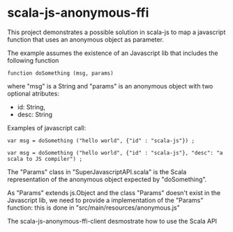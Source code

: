 scala-js-anonymous-ffi
=====================

This project demonstrates a possible solution in scala-js to map a javascript function that uses an anonymous object as parameter.

The example assumes the existence of an Javascript lib that includes the following function

    function doSomething (msg, params)

where "msg" is a String and "params" is an anonymous object with two optional atributes:
- id: String,
- desc: String

Examples of javascript call:

    var msg = doSomething ("hello world", {"id" : "scala-js"}) ;
   
    var msg = doSomething ("hello world", {"id" : "scala-js"}, "desc": "a scala to JS compiler") ; 

The "Params" class in "SuperJavascriptAPI.scala" is the Scala representation of the anonymous object expected by "doSomething".  

As "Params" extends js.Object and the class "Params" doesn't exist in the Javascript lib, we need to provide a implementation 
of the "Params" function: this is done in "src/main/resources/anonymous.js"

The scala-js-anonymous-ffi-client desmostrate how to use the Scala API


